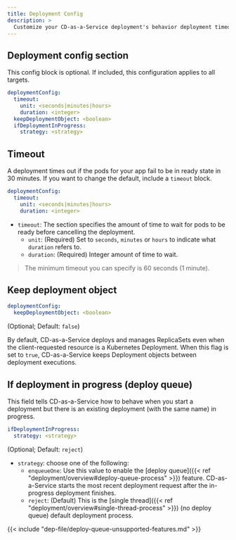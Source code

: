 ```yaml
---
title: Deployment Config
description: >
  Customize your CD-as-a-Service deployment's behavior deployment timeout, `keepDeploymentObject`, and deployment queue settings.
---
```


## Deployment config section

This config block is optional. If included, this configuration applies to all targets.

```yaml
deploymentConfig:
  timeout:
    unit: <seconds|minutes|hours>
    duration: <integer>
  keepDeploymentObject: <boolean> 
  ifDeploymentInProgress:
    strategy: <strategy>
```

## Timeout

A deployment times out if the pods for your app fail to be in ready state in 30 minutes. If you want to change the default, include a `timeout` block.

```yaml
deploymentConfig:
  timeout:
    unit: <seconds|minutes|hours>
    duration: <integer>
```

- `timeout`: The section specifies the amount of time to wait for pods to be ready before cancelling the deployment.
   - `unit`: (Required) Set to `seconds`, `minutes` or `hours` to indicate what `duration` refers to.
   - `duration`: (Required) Integer amount of time to wait.

>The minimum timeout you can specify is 60 seconds (1 minute).

## Keep deployment object

```yaml
deploymentConfig:
  keepDeploymentObject: <boolean> 
```

(Optional; Default: `false`) 

By default, CD-as-a-Service deploys and manages ReplicaSets even when the client-requested resource is a Kubernetes Deployment. When this flag is set to `true`, CD-as-a-Service keeps Deployment objects between deployment executions. 

## If deployment in progress (deploy queue)

This field tells CD-as-a-Service how to behave when you start a deployment but there is an existing deployment (with the same name) in progress.

```yaml
ifDeploymentInProgress:
  strategy: <strategy>
```

(Optional; Default: `reject`) 

- `strategy`: choose one of the following:
  - `enqueueOne`: Use this value to enable the [deploy queue]({{< ref "deployment/overview#deploy-queue-process" >}}) feature. CD-as-a-Service starts the most recent deployment request after the in-progress deployment finishes.
  - `reject`: (Default) This is the [single thread]({{< ref "deployment/overview#single-thread-process" >}}) (no deploy queue) default deployment process. 
 
{{< include "dep-file/deploy-queue-unsupported-features.md" >}}

